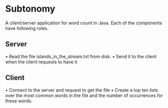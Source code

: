 # Subtonomy

A client/server application for word count in Java. Each of the components have following roles.
## Server
•	Read the file islands_in_the_stream.txt from disk.
•	Send it to the client when the client requests to have it
## Client
•	Connect to the server and request to get the file
•	Create a top ten lists over the most common words in the file and the number of occurrences for these words.
